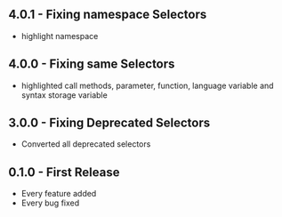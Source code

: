 ## 4.0.1 - Fixing namespace Selectors
* highlight namespace

## 4.0.0 - Fixing same Selectors
* highlighted call methods, parameter, function, language variable and syntax storage variable

## 3.0.0 - Fixing Deprecated Selectors
* Converted all deprecated selectors

## 0.1.0 - First Release
* Every feature added
* Every bug fixed
